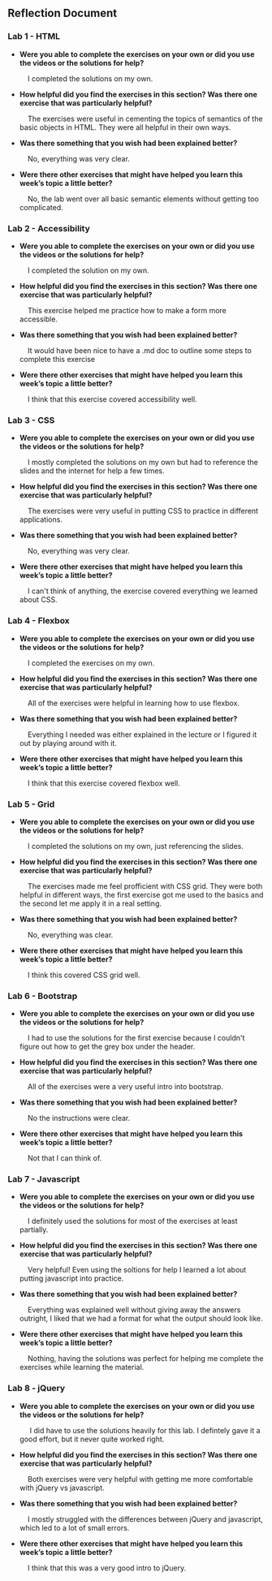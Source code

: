 ## Reflection Document

<!---------------------------------------------------------------------------------------------->
### Lab 1 - HTML
* __Were you able to complete the exercises on your own or did you use the
videos or the solutions for help?__  
  
    &nbsp;&nbsp;&nbsp;&nbsp;I completed the solutions on my own.
* __How helpful did you find the exercises in this section? Was there one
exercise that was particularly helpful?__  
  
  &nbsp;&nbsp;&nbsp;&nbsp;The exercises were useful in cementing the topics of semantics of the basic objects in HTML. They were all helpful in their own ways.

* __Was there something that you wish had been explained better?__  
  
  &nbsp;&nbsp;&nbsp;&nbsp;No, everything was very clear.
* __Were there other exercises that might have helped you learn this week’s
topic a little better?__  
  
  &nbsp;&nbsp;&nbsp;&nbsp;No, the lab went over all basic semantic elements without getting too complicated.
<!---------------------------------------------------------------------------------------------->
### Lab 2 - Accessibility
* __Were you able to complete the exercises on your own or did you use the
videos or the solutions for help?__  
  
    &nbsp;&nbsp;&nbsp;&nbsp;I completed the solution on my own.
* __How helpful did you find the exercises in this section? Was there one
exercise that was particularly helpful?__  
  
    &nbsp;&nbsp;&nbsp;&nbsp;This exercise helped me practice how to make a form more accessible. 
* __Was there something that you wish had been explained better?__  
  
    &nbsp;&nbsp;&nbsp;&nbsp;It would have been nice to have a .md doc to outline some steps to complete this exercise
* __Were there other exercises that might have helped you learn this week’s
topic a little better?__  
  
    &nbsp;&nbsp;&nbsp;&nbsp;I think that this exercise covered accessibility well.
<!---------------------------------------------------------------------------------------------->
### Lab 3 - CSS
* __Were you able to complete the exercises on your own or did you use the
videos or the solutions for help?__  
  
    &nbsp;&nbsp;&nbsp;&nbsp;I mostly completed the solutions on my own but had to reference the slides and the internet for help a few times.
* __How helpful did you find the exercises in this section? Was there one
exercise that was particularly helpful?__  
  
    &nbsp;&nbsp;&nbsp;&nbsp;The exercises were very useful in putting CSS to practice in different applications. 
* __Was there something that you wish had been explained better?__  
  
    &nbsp;&nbsp;&nbsp;&nbsp;No, everything was very clear. 
* __Were there other exercises that might have helped you learn this week’s
topic a little better?__  
  
    &nbsp;&nbsp;&nbsp;&nbsp;I can't think of anything, the exercise covered everything we learned about CSS.
<!---------------------------------------------------------------------------------------------->
### Lab 4 - Flexbox
* __Were you able to complete the exercises on your own or did you use the
videos or the solutions for help?__  
  
    &nbsp;&nbsp;&nbsp;&nbsp;I completed the exercises on my own.
* __How helpful did you find the exercises in this section? Was there one
exercise that was particularly helpful?__  
  
    &nbsp;&nbsp;&nbsp;&nbsp;All of the exercises were helpful in learning how to use flexbox.
* __Was there something that you wish had been explained better?__  
  
    &nbsp;&nbsp;&nbsp;&nbsp;Everything I needed was either explained in the lecture or I figured it out by playing around with it.
* __Were there other exercises that might have helped you learn this week’s
topic a little better?__  
  
    &nbsp;&nbsp;&nbsp;&nbsp;I think that this exercise covered flexbox well.
<!---------------------------------------------------------------------------------------------->
### Lab 5 - Grid
* __Were you able to complete the exercises on your own or did you use the
videos or the solutions for help?__  
  
    &nbsp;&nbsp;&nbsp;&nbsp;I completed the solutions on my own, just referencing the slides.
* __How helpful did you find the exercises in this section? Was there one
exercise that was particularly helpful?__  
  
    &nbsp;&nbsp;&nbsp;&nbsp;The exercises made me feel profficient with CSS grid. They were both helpful in different ways, the first exercise got me used to the basics and the second let me apply it in a real setting.
* __Was there something that you wish had been explained better?__  
  
    &nbsp;&nbsp;&nbsp;&nbsp;No, everything was clear.
* __Were there other exercises that might have helped you learn this week’s
topic a little better?__  
  
    &nbsp;&nbsp;&nbsp;&nbsp;I think this covered CSS grid well.

<!---------------------------------------------------------------------------------------------->
### Lab 6 - Bootstrap
* __Were you able to complete the exercises on your own or did you use the
videos or the solutions for help?__  
  
    &nbsp;&nbsp;&nbsp;&nbsp;I had to use the solutions for the first exercise because I couldn't figure out how to get the grey box under the header.
* __How helpful did you find the exercises in this section? Was there one
exercise that was particularly helpful?__  
  
    &nbsp;&nbsp;&nbsp;&nbsp;All of the exercises were a very useful intro into bootstrap.
* __Was there something that you wish had been explained better?__  
  
    &nbsp;&nbsp;&nbsp;&nbsp;No the instructions were clear.
* __Were there other exercises that might have helped you learn this week’s
topic a little better?__  
  
    &nbsp;&nbsp;&nbsp;&nbsp;Not that I can think of.
<!---------------------------------------------------------------------------------------------->
### Lab 7 - Javascript
* __Were you able to complete the exercises on your own or did you use the
videos or the solutions for help?__  
  
    &nbsp;&nbsp;&nbsp;&nbsp;I definitely used the solutions for most of the exercises at least partially.
* __How helpful did you find the exercises in this section? Was there one
exercise that was particularly helpful?__  
  
    &nbsp;&nbsp;&nbsp;&nbsp;Very helpful! Even using the soltions for help I learned a lot about putting javascript into practice.
* __Was there something that you wish had been explained better?__  
  
    &nbsp;&nbsp;&nbsp;&nbsp;Everything was explained well without giving away the answers outright, I liked that we had a format for what the output should look like. 
* __Were there other exercises that might have helped you learn this week’s
topic a little better?__  
  
    &nbsp;&nbsp;&nbsp;&nbsp;Nothing, having the solutions was perfect for helping me complete the exercises while learning the material.
<!---------------------------------------------------------------------------------------------->
### Lab 8 - jQuery
* __Were you able to complete the exercises on your own or did you use the
videos or the solutions for help?__  
  
    &nbsp;&nbsp;&nbsp;&nbsp; I did have to use the solutions heavily for this lab. I defintely gave it a good effort, but it never quite worked right.
* __How helpful did you find the exercises in this section? Was there one
exercise that was particularly helpful?__  
  
    &nbsp;&nbsp;&nbsp;&nbsp;Both exercises were very helpful with getting me more comfortable with jQuery vs javascript.
* __Was there something that you wish had been explained better?__  
  
    &nbsp;&nbsp;&nbsp;&nbsp;I mostly struggled with the differences between jQuery and javascript, which led to a lot of small errors.
* __Were there other exercises that might have helped you learn this week’s
topic a little better?__  
  
    &nbsp;&nbsp;&nbsp;&nbsp;I think that this was a very good intro to jQuery.
